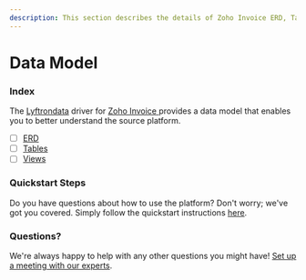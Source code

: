 ```yaml
---
description: This section describes the details of Zoho Invoice ERD, Tables, and Views.
---
```


# Data Model

### Index

The  [Lyftrondata](https://www.lyftrondata.com/) driver for [Zoho Invoice](https://www.lyftrondata.com/integration/zoho-invoice/)[ ](https://www.lyftrondata.com/integration/zoho-invoice/)provides a data model that enables you to better understand the source platform.

* [ ] [ERD](../../../finance-analytics/zoho-invoice/data-model/erd.md)
* [ ] [Tables](../../../finance-analytics/zoho-invoice/data-model/tables.md)
* [ ] [Views](../../../finance-analytics/zoho-invoice/data-model/views.md)

### Quickstart Steps

Do you have questions about how to use the platform? Don't worry; we've got you covered. Simply follow the quickstart instructions [here](../../../../quickstart-steps.md).

### Questions? <a href="#questions" id="questions"></a>

We're always happy to help with any other questions you might have! [Set up a meeting with our experts](https://www.lyftrondata.com/book-a-meeting/).

